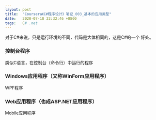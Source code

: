 ```yaml
---
layout: post
title:  "Coursera《C#程序设计》笔记_003_基本的应用类型"
date:   2020-07-18 22:32:46 +0800
tags:   C# .net
---
```


对于C#来说，只是运行环境的不同，代码是大体相同的，这是C#的一个
好处。

### 控制台程序
类似C语言，在控制台（命令行）中运行的程序
### Windows应用程序（又称WinForm应用程序）
WPF程序
### Web应用程序（也成ASP.NET应用程序）
Mobile应用程序